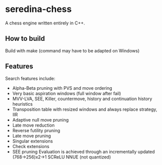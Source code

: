 # seredina-chess
A chess engine written entirely in C++.

## How to build
Build with make (command may have to be adapted on Windows)

## Features
Search features include:
- Alpha-Beta pruning with PVS and move ordering
- Very basic aspiration windows (full window after fail)
- MVV-LVA, SEE, Killer, countermove, history and continuation history heuristics
- Transposition table with resized windows and always replace strategy, IIR
- Adaptive null move pruning
- Late move reduction
- Reverse futility pruning
- Late move pruning
- Singular extensions
- Check extensions
- SEE pruning
Evaluation is achieved through an incrementally updated (768->256)x2->1 SCReLU NNUE (not quantized)
